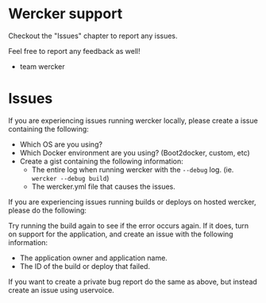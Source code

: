 Wercker support
===============

Checkout the "Issues" chapter to report any issues.

Feel free to report any feedback as well!

- team wercker

Issues
======

If you are experiencing issues running wercker locally, please create a issue
containing the following:

- Which OS are you using?
- Which Docker environment are you using? (Boot2docker, custom, etc)
- Create a gist containing the following information:
  - The entire log when running wercker with the `--debug` log. (ie. `wercker --debug build`)
  - The wercker.yml file that causes the issues.

If you are experiencing issues running builds or deploys on hosted wercker,
please do the following:

Try running the build again to see if the error occurs again. If it does, turn
on support for the application, and create an issue with the following
information:

- The application owner and application name.
- The ID of the build or deploy that failed.

If you want to create a private bug report do the same as above, but instead
create an issue using uservoice.
